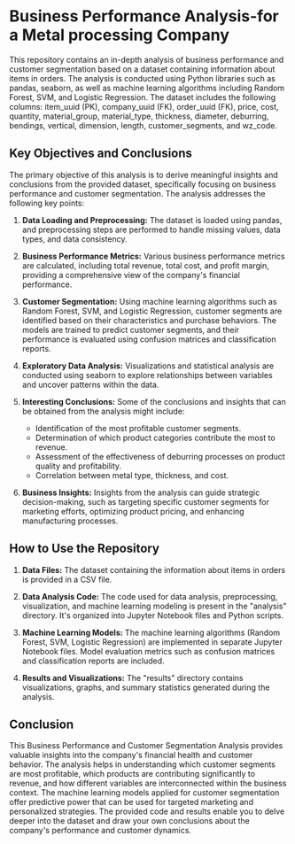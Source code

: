 # Business Performance Analysis-for a Metal processing Company

This repository contains an in-depth analysis of business performance and customer segmentation based on a dataset containing information about items in orders. The analysis is conducted using Python libraries such as pandas, seaborn, as well as machine learning algorithms including Random Forest, SVM, and Logistic Regression. The dataset includes the following columns: item_uuid (PK), company_uuid (FK), order_uuid (FK), price, cost, quantity, material_group, material_type, thickness, diameter, deburring, bendings, vertical, dimension, length, customer_segments, and wz_code.

## Key Objectives and Conclusions

The primary objective of this analysis is to derive meaningful insights and conclusions from the provided dataset, specifically focusing on business performance and customer segmentation. The analysis addresses the following key points:

1. **Data Loading and Preprocessing:** The dataset is loaded using pandas, and preprocessing steps are performed to handle missing values, data types, and data consistency.

2. **Business Performance Metrics:** Various business performance metrics are calculated, including total revenue, total cost, and profit margin, providing a comprehensive view of the company's financial performance.

3. **Customer Segmentation:** Using machine learning algorithms such as Random Forest, SVM, and Logistic Regression, customer segments are identified based on their characteristics and purchase behaviors. The models are trained to predict customer segments, and their performance is evaluated using confusion matrices and classification reports.

4. **Exploratory Data Analysis:** Visualizations and statistical analysis are conducted using seaborn to explore relationships between variables and uncover patterns within the data.

5. **Interesting Conclusions:** Some of the conclusions and insights that can be obtained from the analysis might include:
   - Identification of the most profitable customer segments.
   - Determination of which product categories contribute the most to revenue.
   - Assessment of the effectiveness of deburring processes on product quality and profitability.
   - Correlation between metal type, thickness, and cost.

6. **Business Insights:** Insights from the analysis can guide strategic decision-making, such as targeting specific customer segments for marketing efforts, optimizing product pricing, and enhancing manufacturing processes.

## How to Use the Repository

1. **Data Files:** The dataset containing the information about items in orders is provided in a CSV file.

2. **Data Analysis Code:** The code used for data analysis, preprocessing, visualization, and machine learning modeling is present in the "analysis" directory. It's organized into Jupyter Notebook files and Python scripts.

3. **Machine Learning Models:** The machine learning algorithms (Random Forest, SVM, Logistic Regression) are implemented in separate Jupyter Notebook files. Model evaluation metrics such as confusion matrices and classification reports are included.

4. **Results and Visualizations:** The "results" directory contains visualizations, graphs, and summary statistics generated during the analysis.



## Conclusion

This Business Performance and Customer Segmentation Analysis provides valuable insights into the company's financial health and customer behavior. The analysis helps in understanding which customer segments are most profitable, which products are contributing significantly to revenue, and how different variables are interconnected within the business context. The machine learning models applied for customer segmentation offer predictive power that can be used for targeted marketing and personalized strategies. The provided code and results enable you to delve deeper into the dataset and draw your own conclusions about the company's performance and customer dynamics.
